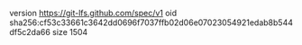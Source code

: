 version https://git-lfs.github.com/spec/v1
oid sha256:cf53c33661c3642dd0696f7037ffb02d06e07023054921edab8b544df5c2da66
size 1504
